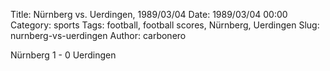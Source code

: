 Title: Nürnberg vs. Uerdingen, 1989/03/04
Date: 1989/03/04 00:00
Category: sports
Tags: football, football scores, Nürnberg, Uerdingen
Slug: nurnberg-vs-uerdingen
Author: carbonero


Nürnberg 1 - 0 Uerdingen
